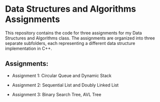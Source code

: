 # Data Structures and Algorithms Assignments

This repository contains the code for three assignments for my Data Structures and Algorithms class. The assignments are organized into three separate subfolders, each representing a different data structure implementation in C++. 

## Assignments:

- Assignment 1: Circular Queue and Dynamic Stack

- Assignment 2: Sequential List and Doubly Linked List

- Assignment 3: Binary Search Tree, AVL Tree

